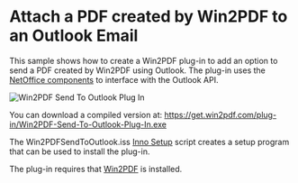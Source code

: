 # Attach a PDF created by Win2PDF to an Outlook Email   

This sample shows how to create a Win2PDF plug-in to add an option to send a PDF created by Win2PDF using Outlook.  The plug-in uses the [NetOffice components](https://github.com/NetOfficeFw/NetOffice) to interface with the Outlook API.

![Win2PDF Send To Outlook Plug In](https://www.win2pdf.com/assets/images/win2pdf/plug-in/win2pdf-send-to-outlook-plug-in.png)

You can download a compiled version at: https://get.win2pdf.com/plug-in/Win2PDF-Send-To-Outlook-Plug-In.exe

The Win2PDFSendToOutlook.iss [Inno Setup](https://jrsoftware.org/isinfo.php) script creates a setup program that can be used to install the plug-in.

The plug-in requires that [Win2PDF](https://www.win2pdf.com/download/download.htm) is installed.
